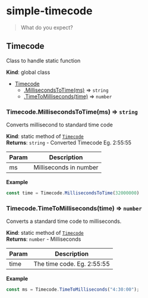 <a name="Timecode"></a>

# simple-timecode
> What do you expect?

## Timecode
Class to handle static function

**Kind**: global class  

* [Timecode](#Timecode)
    * [.MillisecondsToTime(ms)](#Timecode.MillisecondsToTime) ⇒ <code>string</code>
    * [.TimeToMilliseconds(time)](#Timecode.TimeToMilliseconds) ⇒ <code>number</code>

<a name="Timecode.MillisecondsToTime"></a>

### Timecode.MillisecondsToTime(ms) ⇒ <code>string</code>
Converts millisecond to standard time code

**Kind**: static method of [<code>Timecode</code>](#Timecode)  
**Returns**: <code>string</code> - Converted Timecode Eg. 2:55:55  

| Param | Description |
| --- | --- |
| ms | Milliseconds in number |

**Example**  
```js
const time = Timecode.MillisecondsToTime(32000000)
```
<a name="Timecode.TimeToMilliseconds"></a>

### Timecode.TimeToMilliseconds(time) ⇒ <code>number</code>
Converts a standard time code to milliseconds.

**Kind**: static method of [<code>Timecode</code>](#Timecode)  
**Returns**: <code>number</code> - Milliseconds  

| Param | Description |
| --- | --- |
| time | The time code. Eg. 2:55:55 |

**Example**  
```js
const ms = Timecode.TimeToMilliseconds("4:30:00");
```
